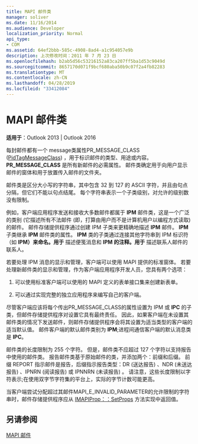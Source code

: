 ```yaml
---
title: MAPI 邮件类
manager: soliver
ms.date: 11/16/2014
ms.audience: Developer
localization_priority: Normal
api_type:
- COM
ms.assetid: 64ef2bbb-585c-4908-8ad4-a1c954057e9b
description: 上次修改时间：2011 年 7 月 23 日
ms.openlocfilehash: b2ab5d56c53216152a83ca207ff5ba1d53c9049d
ms.sourcegitcommit: 8657170d071f9bcf680aba50b9c07f2a4fb82283
ms.translationtype: MT
ms.contentlocale: zh-CN
ms.lasthandoff: 04/28/2019
ms.locfileid: "33412084"
---
```

# <a name="mapi-message-classes"></a>MAPI 邮件类

  
  
**适用于**：Outlook 2013 | Outlook 2016 
  
每封邮件都有一个 message类属性PR_MESSAGE_CLASS ([PidTagMessageClass](pidtagmessageclass-canonical-property.md)) ，用于标识邮件的类型、用途或内容。 **PR_MESSAGE_CLASS** 是所有新邮件的必需属性。 邮件类确定用于向用户显示邮件的窗体和用于放置传入邮件的文件夹。 
  
邮件类是区分大小写的字符串，其中包含 32 到 127 的 ASCII 字符，并且由句点分隔，但它们不能以句点结尾。 每个字符串表示一个子类级别，对允许的级别数没有限制。 
  
例如，客户端应用程序发送和接收大多数邮件都属于 **IPM** 邮件类，这是一个广泛的类别 (它描述所有不法邮件 (即，打算由用户而不是计算机用户以编程方式读取) 的邮件。 邮件存储提供程序通过创建 IPM 子类来更精确地描述 **IPM** 邮件。 **IPM** 子类继承 **IPM** 邮件类的属性。 **IPM** 类的子类通过连接其他字符串到 IPM 标识符（如 **IPM）来命名。用于** 描述便笺消息和 **IPM 的注释。用于** 描述联系人邮件的联系人。 
  
若要处理 IPM 消息的显示和管理，客户端可以使用 MAPI 提供的标准窗体。 若要处理新邮件类的显示和管理，作为客户端应用程序开发人员，您具有两个选项：
  
1. 可以使用标准客户端可以使用的 MAPI 定义的表单接口集来创建新表单。
    
2. 可以通过实现完整的独立应用程序来编写自己的客户端。 
    
尽管客户端应该将每个传出PR_MESSAGE_CLASS的属性设置为 IPM 或 **IPC** 的子类，但邮件存储提供程序对设置它具有最终责任。 因此，如果客户端在未设置其邮件类的情况下发送邮件，则邮件存储提供程序会将其设置为适当类型的客户端的适当默认值。 邮件客户端的默认邮件类别为 **IPM**;进程间通信客户端的默认消息类是 **IPC**。 
  
邮件类的长度限制为 255 个字符。 但是，邮件类不应超过 127 个字符以支持报告中使用的邮件类。 报告邮件类基于原始邮件的类，并添加两个：前缀和后缀。 前缀 REPORT 指示邮件是报告，后缀指示报告类型：DR (送达报告) 、NDR (未送达报告) 、IPNRN (阅读报告) 或 IPNNRN (未读报告) 。 请注意，这些长度限制以字符表示;在使用双字节字符集的平台上，实际的字节计数可能更高。 
  
当客户端尝试分配超过其邮件MAPI_E_INVALID_PARAMETER的允许限制的字符串时，邮件存储提供程序应从 [IMAPIProp：：SetProps](imapiprop-setprops.md) 方法实现中返回值。 
  
## <a name="see-also"></a>另请参阅



[MAPI 邮件](mapi-messages.md)

